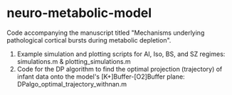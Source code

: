 # neuro-metabolic-model
Code accompanying the manuscript titled "Mechanisms underlying pathological cortical bursts during metabolic depletion".

1) Example simulation and plotting scripts for AI, Iso, BS, and SZ regimes: simulations.m & plotting_simulations.m
2) Code for the DP algorithm to find the optimal projection (trajectory) of infant data onto the model's 
[K+]Buffer-[O2]Buffer plane: DPalgo_optimal_trajectory_withnan.m
